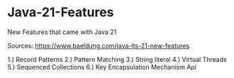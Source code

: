 # Java-21-Features
New Features that came with Java 21

Sources:
https://www.baeldung.com/java-lts-21-new-features

1.) Record Patterns
2.) Pattern Matching
3.) String literal
4.) Virtual Threads
5.) Sequenced Collections
6.) Key Encapsulation Mechanism Api
